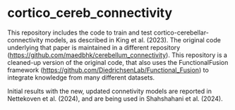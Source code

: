 # cortico_cereb_connectivity
This repository includes the code to train and test cortico-cerebellar-connectivity models, as described in King et al. (2023). 
The original code underlying that paper is maintained in a different repository (https://github.com/maedbhk/cerebellum_connectivity). 
This repository is a cleaned-up version of the original code, that also uses the FunctionalFusion framework (https://github.com/DiedrichsenLab/Functional_Fusion) to integrate knowledge from many different datasets. 

Initial results with the new, updated connetivity models are reported in Nettekoven et al. (2024), and are being used in Shahshahani et al. (2024). 
